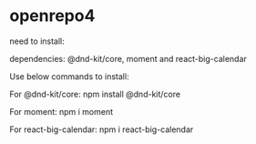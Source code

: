 # openrepo4

need to install: 

dependencies: @dnd-kit/core, moment and react-big-calendar

Use below commands to install:

For @dnd-kit/core:       npm install @dnd-kit/core

For moment:              npm i moment

For react-big-calendar:  npm i react-big-calendar
